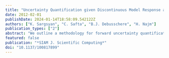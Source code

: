 ```yaml
---
title: "Uncertainty Quantification given Discontinuous Model Response and a Limited Number of Model Runs"
date: 2012-02-01
publishDate: 2024-01-14T18:58:09.542122Z
authors: ["K. Sargsyan", "C. Safta", "B.J. Debusschere", "H. Najm"]
publication_types: ["2"]
abstract: "We outline a methodology for forward uncertainty quantification in systems with uncertain parameters, discontinuous model response, and a limited number of model runs. Our approach involves two stages. First we detect the discontinuity with Bayesian inference, thus obtaining a probabilistic representation of the discontinuity curve for arbitrarily distributed input parameters. Then, employing the Rosenblatt transform, we construct spectral representations of the uncertain model output, using polynomial chaos (PC) expansions on either side of the discontinuity curve, leading to an averaged PC representation of the forward model response that allows efficient uncertainty quantification. We obtain PC modes by either orthogonal projection or Bayesian inference, and argue for a hybrid approach that targets a balance between the accuracy provided by the orthogonal projection and the flexibility provided by the Bayesian inference. The uncertain model output is then computed by taking an ensemble average over PC expansions corresponding to sampled realizations of the discontinuity curve. The methodology is demonstrated on synthetic examples of discontinuous model response with adjustable sharpness and structure."
featured: false
publication: "*SIAM J. Scientific Computing*"
doi: "10.1137/100817899"
---
```


